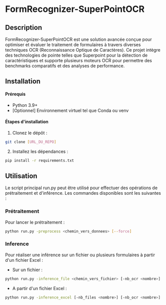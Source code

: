 # FormRecognizer-SuperPointOCR

## Description
FormRecognizer-SuperPointOCR est une solution avancée conçue pour optimiser et évaluer le traitement de formulaires à travers diverses techniques OCR (Reconnaissance Optique de Caractères). Ce projet intègre des technologies de pointe telles que Superpoint pour la détection de caractéristiques et supporte plusieurs moteurs OCR pour permettre des benchmarks comparatifs et des analyses de performance.

## Installation
#### Prérequis
- Python 3.9+
- [Optionnel] Environnement virtuel tel que Conda ou venv

#### Étapes d'installation
1. Clonez le dépôt :
```bash
git clone [URL_DU_REPO]
```

2. Installez les dépendances :
```bash
pip install -r requirements.txt
```

## Utilisation
Le script principal run.py peut être utilisé pour effectuer des opérations de prétraitement et d'inférence. Les commandes disponibles sont les suivantes :

### Prétraitement

Pour lancer le prétraitement :

```bash
python run.py -preprocess <chemin_vers_donnees> [--force]
```

### Inference
Pour réaliser une inférence sur un fichier ou plusieurs formulaires à partir d'un fichier Excel :

- Sur un fichier :
```bash
python run.py -inference_file <chemin_vers_fichier> [-nb_ocr <nombre>] [-benchmark]
```

- A partir d'un fichier Excel :
```bash
python run.py -inference_excel [-nb_files <nombre>] [-nb_ocr <nombre>] [-ocr <google|trocr>] [-benchmark]
```